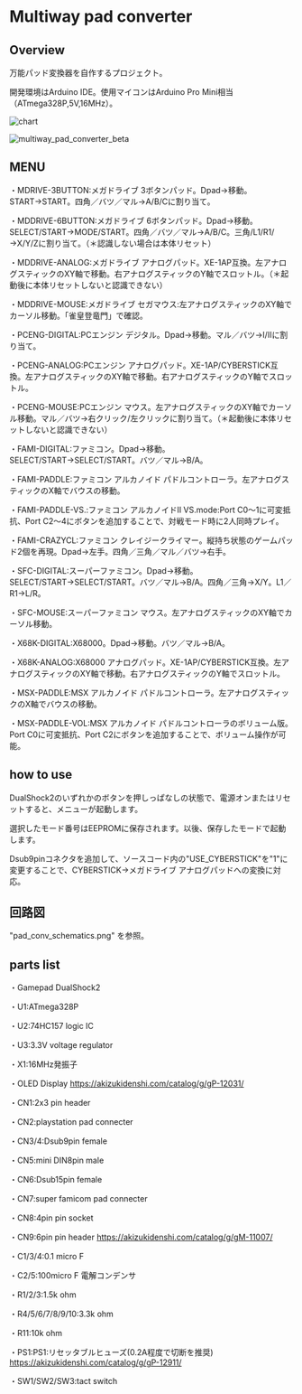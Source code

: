 # Multiway pad converter

## Overview

万能パッド変換器を自作するプロジェクト。

開発環境はArduino IDE。使用マイコンはArduino Pro Mini相当（ATmega328P,5V,16MHz）。

![chart](https://user-images.githubusercontent.com/5597377/174469409-51839756-9196-42b9-89b2-ea5085d715d5.png)

![multiway_pad_converter_beta](https://user-images.githubusercontent.com/5597377/174503133-65779209-de5d-49ed-879a-056d9470c409.jpg)

## MENU

・MDRIVE-3BUTTON:メガドライブ 3ボタンパッド。Dpad→移動。START→START。四角／バツ／マル→A/B/Cに割り当て。

・MDDRIVE-6BUTTON:メガドライブ 6ボタンパッド。Dpad→移動。SELECT/START→MODE/START。四角／バツ／マル→A/B/C。三角/L1/R1/→X/Y/Zに割り当て。（＊認識しない場合は本体リセット）

・MDDRIVE-ANALOG:メガドライブ アナログパッド。XE-1AP互換。左アナログスティックのXY軸で移動。右アナログスティックのY軸でスロットル。（＊起動後に本体リセットしないと認識できない）

・MDDRIVE-MOUSE:メガドライブ セガマウス:左アナログスティックのXY軸でカーソル移動。「雀皇登竜門」で確認。

・PCENG-DIGITAL:PCエンジン デジタル。Dpad→移動。マル／バツ→I/IIに割り当て。

・PCENG-ANALOG:PCエンジン アナログパッド。XE-1AP/CYBERSTICK互換。左アナログスティックのXY軸で移動。右アナログスティックのY軸でスロットル。

・PCENG-MOUSE:PCエンジン マウス。左アナログスティックのXY軸でカーソル移動。マル／バツ→右クリック/左クリックに割り当て。（＊起動後に本体リセットしないと認識できない）

・FAMI-DIGITAL:ファミコン。Dpad→移動。SELECT/START→SELECT/START。バツ／マル→B/A。

・FAMI-PADDLE:ファミコン アルカノイド パドルコントローラ。左アナログスティックのX軸でバウスの移動。

・FAMI-PADDLE-VS.:ファミコン アルカノイドII VS.mode:Port C0～1に可変抵抗、Port C2～4にボタンを追加することで、対戦モード時に2人同時プレイ。

・FAMI-CRAZYCL:ファミコン クレイジークライマー。縦持ち状態のゲームパッド2個を再現。Dpad→左手。四角／三角／マル／バツ→右手。

・SFC-DIGITAL:スーパーファミコン。Dpad→移動。SELECT/START→SELECT/START。バツ／マル→B/A。四角／三角→X/Y。L1／R1→L/R。

・SFC-MOUSE:スーパーファミコン マウス。左アナログスティックのXY軸でカーソル移動。

・X68K-DIGITAL:X68000。Dpad→移動。バツ／マル→B/A。

・X68K-ANALOG:X68000 アナログパッド。XE-1AP/CYBERSTICK互換。左アナログスティックのXY軸で移動。右アナログスティックのY軸でスロットル。

・MSX-PADDLE:MSX アルカノイド パドルコントローラ。左アナログスティックのX軸でバウスの移動。

・MSX-PADDLE-VOL:MSX アルカノイド パドルコントローラのボリューム版。Port C0に可変抵抗、Port C2にボタンを追加することで、ボリューム操作が可能。


## how to use

DualShock2のいずれかのボタンを押しっぱなしの状態で、電源オンまたはリセットすると、メニューが起動します。

選択したモード番号はEEPROMに保存されます。以後、保存したモードで起動します。

Dsub9pinコネクタを追加して、ソースコード内の"USE_CYBERSTICK"を"1"に変更することで、CYBERSTICK→メガドライブ アナログパッドへの変換に対応。

## 回路図

"pad_conv_schematics.png" を参照。

## parts list

・Gamepad DualShock2

・U1:ATmega328P

・U2:74HC157 logic IC

・U3:3.3V voltage regulator

・X1:16MHz発振子

・OLED Display https://akizukidenshi.com/catalog/g/gP-12031/

・CN1:2x3 pin header

・CN2:playstation pad connecter

・CN3/4:Dsub9pin female

・CN5:mini DIN8pin male

・CN6:Dsub15pin female

・CN7:super famicom pad connecter

・CN8:4pin pin socket

・CN9:6pin pin header https://akizukidenshi.com/catalog/g/gM-11007/

・C1/3/4:0.1 micro F

・C2/5:100micro F 電解コンデンサ

・R1/2/3:1.5k ohm

・R4/5/6/7/8/9/10:3.3k ohm

・R11:10k ohm

・PS1:PS1:リセッタブルヒューズ(0.2A程度で切断を推奨) https://akizukidenshi.com/catalog/g/gP-12911/

・SW1/SW2/SW3:tact switch
